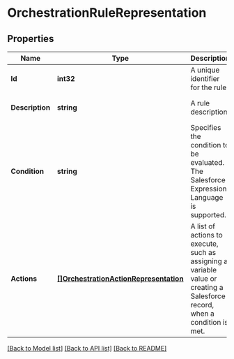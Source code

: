 # OrchestrationRuleRepresentation

## Properties
Name | Type | Description | Notes
------------ | ------------- | ------------- | -------------
**Id** | **int32** | A unique identifier for the rule. | [optional] [default to null]
**Description** | **string** | A rule description. | [optional] [default to null]
**Condition** | **string** | Specifies the condition to be evaluated. The Salesforce Expression Language is supported. | [optional] [default to null]
**Actions** | [**[]OrchestrationActionRepresentation**](OrchestrationActionRepresentation.md) | A list of actions to execute, such as assigning a variable value or creating a Salesforce record, when a condition is met. | [optional] [default to null]

[[Back to Model list]](../README.md#documentation-for-models) [[Back to API list]](../README.md#documentation-for-api-endpoints) [[Back to README]](../README.md)


